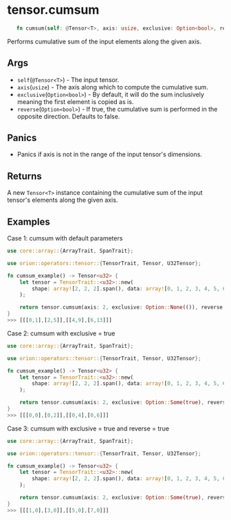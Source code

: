 # tensor.cumsum

```rust 
   fn cumsum(self: @Tensor<T>, axis: usize, exclusive: Option<bool>, reverse: Option<bool>) -> Tensor<usize>;
```

Performs cumulative sum of the input elements along the given axis.

## Args

* `self`(`@Tensor<T>`) - The input tensor.
* `axis`(`usize`) - The axis along which to compute the cumulative sum.
* `exclusive`(`Option<bool>`) - By default, it will do the sum inclusively meaning the first element is copied as is.
* `reverse`(`Option<bool>`) - If true, the cumulative sum is performed in the opposite direction. Defaults to false.   

## Panics

* Panics if axis is not in the range of the input tensor's dimensions.

## Returns 

A new `Tensor<T>` instance containing the cumulative sum of the input tensor's elements along the given axis.

## Examples

Case 1: cumsum with default parameters

```rust
use core::array::{ArrayTrait, SpanTrait};

use orion::operators::tensor::{TensorTrait, Tensor, U32Tensor};

fn cumsum_example() -> Tensor<u32> {
    let tensor = TensorTrait::<u32>::new(
        shape: array![2, 2, 2].span(), data: array![0, 1, 2, 3, 4, 5, 6, 7].span(),
    );

    return tensor.cumsum(axis: 2, exclusive: Option::None(()), reverse: Option::None(()));
}
>>> [[[0,1],[2,5]],[[4,9],[6,13]]]
```

Case 2: cumsum with exclusive = true

```rust
use core::array::{ArrayTrait, SpanTrait};

use orion::operators::tensor::{TensorTrait, Tensor, U32Tensor};

fn cumsum_example() -> Tensor<u32> {
    let tensor = TensorTrait::<u32>::new(
        shape: array![2, 2, 2].span(), data: array![0, 1, 2, 3, 4, 5, 6, 7].span(),
    );

    return tensor.cumsum(axis: 2, exclusive: Option::Some(true), reverse: Option::None(()));
}
>>> [[[0,0],[0,2]],[[0,4],[0,6]]]
```

Case 3: cumsum with exclusive = true and reverse = true

```rust
use core::array::{ArrayTrait, SpanTrait};

use orion::operators::tensor::{TensorTrait, Tensor, U32Tensor};

fn cumsum_example() -> Tensor<u32> {
    let tensor = TensorTrait::<u32>::new(
        shape: array![2, 2, 2].span(), data: array![0, 1, 2, 3, 4, 5, 6, 7].span(),
    );

    return tensor.cumsum(axis: 2, exclusive: Option::Some(true), reverse: Option::Some(true));
}
>>> [[[1,0],[3,0]],[[5,0],[7,0]]]
```
